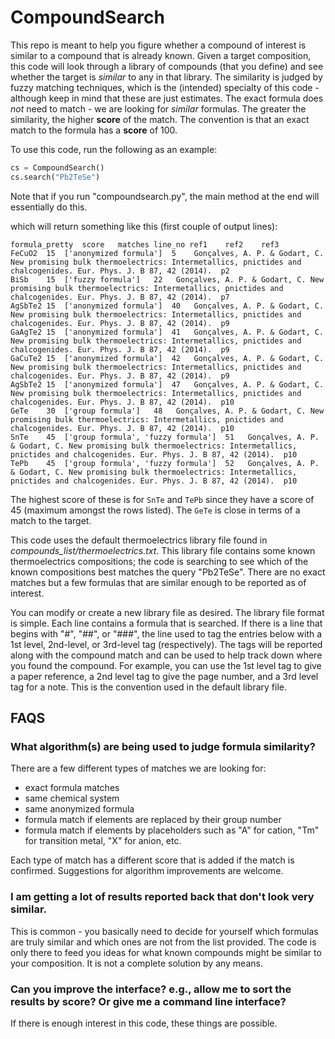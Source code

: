 # CompoundSearch

This repo is meant to help you figure whether a compound of interest is similar to a compound that is already known. Given a target composition, this code will look through a library of compounds (that you define) and see whether the target is *similar* to any in that library. The similarity is judged by fuzzy matching techniques, which is the (intended) specialty of this code - although keep in mind that these are just estimates. The exact formula does *not* need to match - we are looking for *similar* formulas. The greater the similarity, the higher **score** of the match. The convention is that an exact match to the formula has a **score** of 100.

To use this code, run the following as an example:

```python
cs = CompoundSearch()
cs.search("Pb2TeSe")
```
Note that if you run "compoundsearch.py", the main method at the end will essentially do this.

which will return something like this (first couple of output lines):
```
formula_pretty	score	matches	line_no	ref1	ref2	ref3
FeCuO2	15	['anonymized formula']	5	 Gonçalves, A. P. & Godart, C. New promising bulk thermoelectrics: Intermetallics, pnictides and chalcogenides. Eur. Phys. J. B 87, 42 (2014).	p2	
BiSb	15	['fuzzy formula']	22	 Gonçalves, A. P. & Godart, C. New promising bulk thermoelectrics: Intermetallics, pnictides and chalcogenides. Eur. Phys. J. B 87, 42 (2014).	p7	
AgSbTe2	15	['anonymized formula']	40	 Gonçalves, A. P. & Godart, C. New promising bulk thermoelectrics: Intermetallics, pnictides and chalcogenides. Eur. Phys. J. B 87, 42 (2014).	p9	
GaAgTe2	15	['anonymized formula']	41	 Gonçalves, A. P. & Godart, C. New promising bulk thermoelectrics: Intermetallics, pnictides and chalcogenides. Eur. Phys. J. B 87, 42 (2014).	p9	
GaCuTe2	15	['anonymized formula']	42	 Gonçalves, A. P. & Godart, C. New promising bulk thermoelectrics: Intermetallics, pnictides and chalcogenides. Eur. Phys. J. B 87, 42 (2014).	p9	
AgSbTe2	15	['anonymized formula']	47	 Gonçalves, A. P. & Godart, C. New promising bulk thermoelectrics: Intermetallics, pnictides and chalcogenides. Eur. Phys. J. B 87, 42 (2014).	p10	
GeTe	30	['group formula']	48	 Gonçalves, A. P. & Godart, C. New promising bulk thermoelectrics: Intermetallics, pnictides and chalcogenides. Eur. Phys. J. B 87, 42 (2014).	p10	
SnTe	45	['group formula', 'fuzzy formula']	51	 Gonçalves, A. P. & Godart, C. New promising bulk thermoelectrics: Intermetallics, pnictides and chalcogenides. Eur. Phys. J. B 87, 42 (2014).	p10	
TePb	45	['group formula', 'fuzzy formula']	52	 Gonçalves, A. P. & Godart, C. New promising bulk thermoelectrics: Intermetallics, pnictides and chalcogenides. Eur. Phys. J. B 87, 42 (2014).	p10	
```

The highest score of these is for ``SnTe`` and ``TePb`` since they have a score of 45 (maximum amongst the rows listed). The ``GeTe`` is close in terms of a match to the target.

This code uses the default thermoelectrics library file found in *compounds_list/thermoelectrics.txt*. This library file contains some known thermoelectrics compositions; the code is searching to see which of the known compositions best matches the query "Pb2TeSe". There are no exact matches but a few formulas that are similar enough to be reported as of interest.

You can modify or create a new library file as desired. The library file format is simple. Each line contains a formula that is searched. If there is a line that begins with "#", "##", or "###", the line used to tag the entries below with a 1st level, 2nd-level, or 3rd-level tag (respectively). The tags will be reported along with the compound match and can be used to help track down where you found the compound. For example, you can use the 1st level tag to give a paper reference, a 2nd level tag to give the page number, and a 3rd level tag for a note. This is the convention used in the default library file.

## FAQS

### What algorithm(s) are being used to judge formula similarity?

There are a few different types of matches we are looking for:
* exact formula matches
* same chemical system
* same anonymized formula
* formula match if elements are replaced by their group number
* formula match if elements by placeholders such as "A" for cation, "Tm" for transition metal, "X" for anion, etc.

Each type of match has a different score that is added if the match is confirmed. Suggestions for algorithm improvements are welcome.

### I am getting a lot of results reported back that don't look very similar.
This is common - you basically need to decide for yourself which formulas are truly similar and which ones are not from the list provided. The code is only there to feed you ideas for what known compounds might be similar to your composition. It is not a complete solution by any means.

### Can you improve the interface? e.g., allow me to sort the results by score? Or give me a command line interface?

If there is enough interest in this code, these things are possible.



